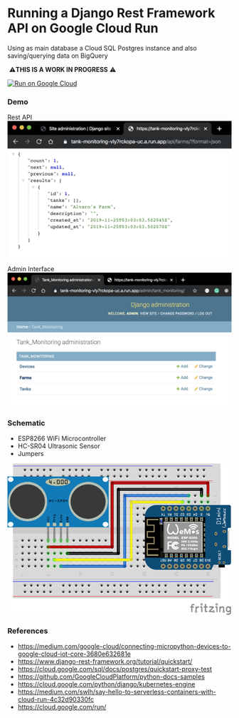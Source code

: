 # Running a Django Rest Framework API on Google Cloud Run 

Using as main database a Cloud SQL Postgres instance and also saving/querying data on BigQuery

️ ⚠️️️️**THIS IS A WORK IN PROGRESS** ⚠️

[![Run on Google Cloud](https://storage.googleapis.com/cloudrun/button.svg)](https://console.cloud.google.com/cloudshell/editor?shellonly=true&cloudshell_image=gcr.io/cloudrun/button&cloudshell_git_repo=https://github.com/alvarowolfx/cloud-run-django-rest-iot)


### Demo 

Rest API 
![Api](./.github/images/api.png)

Admin Interface
![Admin](./.github/images/admin.png)

### Schematic

* ESP8266 WiFi Microcontroller
* HC-SR04 Ultrasonic Sensor
* Jumpers

![Schematic](./.github/images/Schematic_bb.png)

### References

* https://medium.com/google-cloud/connecting-micropython-devices-to-google-cloud-iot-core-3680e632681e
* https://www.django-rest-framework.org/tutorial/quickstart/
* https://cloud.google.com/sql/docs/postgres/quickstart-proxy-test
* https://github.com/GoogleCloudPlatform/python-docs-samples
* https://cloud.google.com/python/django/kubernetes-engine
* https://medium.com/swlh/say-hello-to-serverless-containers-with-cloud-run-4c32d90330fc
* https://cloud.google.com/run/